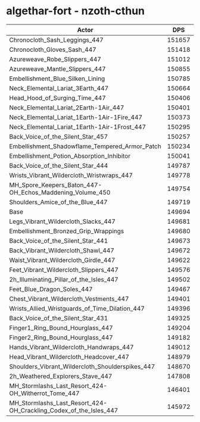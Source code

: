 # algethar-fort - nzoth-cthun
| Actor | DPS | Increase |
|---|:---:|:---:|
|Chronocloth_Sash_Leggings_447|151657|1.31%|
|Chronocloth_Gloves_Sash_447|151418|1.15%|
|Azureweave_Robe_Slippers_447|151012|0.88%|
|Azureweave_Mantle_Slippers_447|150855|0.78%|
|Embellishment_Blue_Silken_Lining|150785|0.73%|
|Neck_Elemental_Lariat_3Earth_447|150664|0.65%|
|Head_Hood_of_Surging_Time_447|150406|0.48%|
|Neck_Elemental_Lariat_2Earth-1Air_447|150401|0.47%|
|Neck_Elemental_Lariat_1Earth-1Air-1Fire_447|150373|0.45%|
|Neck_Elemental_Lariat_1Earth-1Air-1Frost_447|150295|0.40%|
|Back_Voice_of_the_Silent_Star_457|150257|0.38%|
|Embellishment_Shadowflame_Tempered_Armor_Patch|150234|0.36%|
|Embellishment_Potion_Absorption_Inhibitor|150041|0.23%|
|Back_Voice_of_the_Silent_Star_444|149787|0.06%|
|Wrists_Vibrant_Wildercloth_Wristwraps_447|149778|0.06%|
|MH_Spore_Keepers_Baton_447-OH_Echos_Maddening_Volume_450|149754|0.04%|
|Shoulders_Amice_of_the_Blue_447|149719|0.02%|
|Base|149694|0.00%|
|Legs_Vibrant_Wildercloth_Slacks_447|149681|-0.01%|
|Embellishment_Bronzed_Grip_Wrappings|149680|-0.01%|
|Back_Voice_of_the_Silent_Star_441|149673|-0.01%|
|Back_Vibrant_Wildercloth_Shawl_447|149672|-0.01%|
|Waist_Vibrant_Wildercloth_Girdle_447|149622|-0.05%|
|Feet_Vibrant_Wildercloth_Slippers_447|149576|-0.08%|
|2h_Illuminating_Pillar_of_the_Isles_447|149502|-0.13%|
|Feet_Blue_Dragon_Soles_447|149467|-0.15%|
|Chest_Vibrant_Wildercloth_Vestments_447|149401|-0.20%|
|Wrists_Allied_Wristguards_of_Time_Dilation_447|149396|-0.20%|
|Back_Voice_of_the_Silent_Star_431|149325|-0.25%|
|Finger1_Ring_Bound_Hourglass_447|149204|-0.33%|
|Finger2_Ring_Bound_Hourglass_447|149182|-0.34%|
|Hands_Vibrant_Wildercloth_Handwraps_447|149012|-0.46%|
|Head_Vibrant_Wildercloth_Headcover_447|148979|-0.48%|
|Shoulders_Vibrant_Wildercloth_Shoulderspikes_447|148670|-0.68%|
|2h_Weathered_Explorers_Stave_447|147808|-1.26%|
|MH_Stormlashs_Last_Resort_424-OH_Witherrot_Tome_447|146401|-2.20%|
|MH_Stormlashs_Last_Resort_424-OH_Crackling_Codex_of_the_Isles_447|145972|-2.49%|

